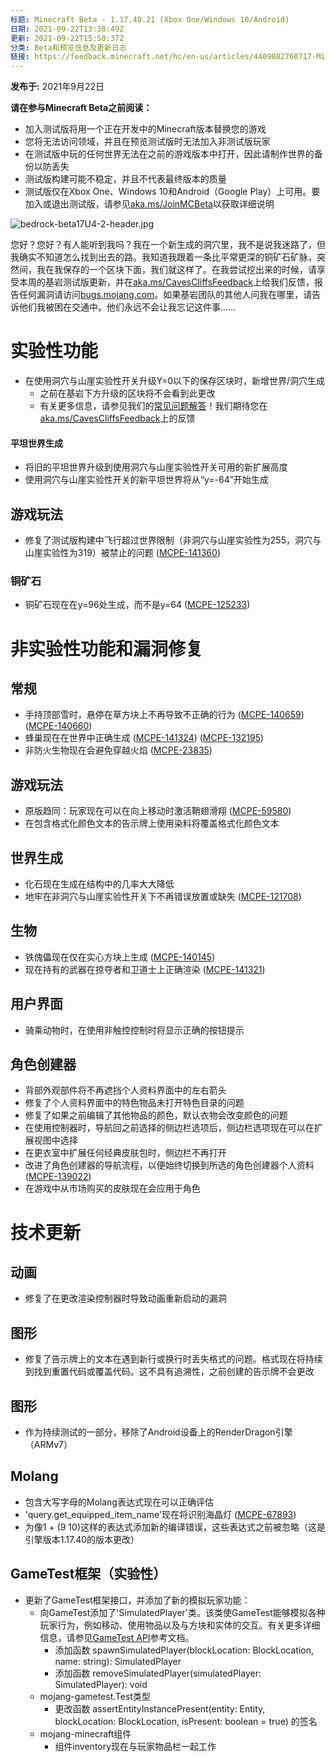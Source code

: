 ```yaml
---
标题: Minecraft Beta - 1.17.40.21 (Xbox One/Windows 10/Android)
日期: 2021-09-22T13:38:49Z
更新: 2021-09-22T15:50:37Z
分类: Beta和预览信息及更新日志
链接: https://feedback.minecraft.net/hc/en-us/articles/4409802760717-Minecraft-Beta-1-17-40-21-Xbox-One-Windows-10-Android
---
```


**发布于:** 2021年9月22日

**请在参与Minecraft Beta之前阅读：**

- 加入测试版将用一个正在开发中的Minecraft版本替换您的游戏
- 您将无法访问领域，并且在预览测试版时无法加入非测试版玩家
- 在测试版中玩的任何世界无法在之前的游戏版本中打开，因此请制作世界的备份以防丢失
- 测试版构建可能不稳定，并且不代表最终版本的质量
- 测试版仅在Xbox One、Windows 10和Android（Google Play）上可用。要加入或退出测试版，请参见[aka.ms/JoinMCBeta](https://aka.ms/JoinMCBeta)以获取详细说明

![bedrock-beta17U4-2-header.jpg](https://feedback.minecraft.net/hc/article_attachments/4409786741005/bedrock-beta17U4-2-header.jpg)

您好？您好？有人能听到我吗？我在一个新生成的洞穴里，我不是说我迷路了，但我确实不知道怎么找到出去的路。我知道我跟着一条比平常更深的铜矿石矿脉，突然间，我在我保存的一个区块下面，我们就这样了。在我尝试挖出来的时候，请享受本周的基岩测试版更新，并在[aka.ms/CavesCliffsFeedback](http://aka.ms/CavesCliffsFeedback)上给我们反馈，报告任何漏洞请访问[bugs.mojang.com](http://bugs.mojang.com/)。如果基岩团队的其他人问我在哪里，请告诉他们我被困在交通中。他们永远不会让我忘记这件事……

# **实验性功能**

- 在使用洞穴与山崖实验性开关升级Y=0以下的保存区块时，新增世界/洞穴生成
  - 之前在基岩下方升级的区块将不会看到此更改
  - 有关更多信息，请参见我们的[常见问题解答](https://aka.ms/ccworldupgrade)！我们期待您在[aka.ms/CavesCliffsFeedback](http://aka.ms/CavesCliffsFeedback)上的反馈

#### **平坦世界生成**

- 将旧的平坦世界升级到使用洞穴与山崖实验性开关可用的新扩展高度
- 使用洞穴与山崖实验性开关的新平坦世界将从“y=-64”开始生成

## **游戏玩法**

- 修复了测试版构建中飞行超过世界限制（非洞穴与山崖实验性为255，洞穴与山崖实验性为319）被禁止的问题 ([MCPE-141360](https://bugs.mojang.com/browse/MCPE-141360))

### **铜矿石**

- 铜矿石现在在y=96处生成，而不是y=64 ([MCPE-125233](https://bugs.mojang.com/browse/MCPE-125233))

# **非实验性功能和漏洞修复**

## **常规**

- 手持顶部雪时，悬停在草方块上不再导致不正确的行为 ([MCPE-140659](https://bugs.mojang.com/browse/MCPE-140659)) ([MCPE-140660](https://bugs.mojang.com/browse/MCPE-140660))
- 蜂巢现在在世界中正确生成 ([MCPE-141324](https://bugs.mojang.com/browse/MCPE-141324)) ([MCPE-132195](https://bugs.mojang.com/browse/MCPE-132195))
- 非防火生物现在会避免穿越火焰 ([MCPE-23835](https://bugs.mojang.com/browse/MCPE-23835))

## **游戏玩法**

- 原版趋同：玩家现在可以在向上移动时激活鞘翅滑翔 ([MCPE-59580](https://bugs.mojang.com/browse/MCPE-59580))
- 在包含格式化颜色文本的告示牌上使用染料将覆盖格式化颜色文本

## **世界生成**

- 化石现在生成在结构中的几率大大降低
- 地牢在非洞穴与山崖实验性开关下不再错误放置或缺失 ([MCPE-121708](https://bugs.mojang.com/browse/MCPE-121708))

## **生物**

- 铁傀儡现在仅在实心方块上生成 ([MCPE-140145](https://bugs.mojang.com/browse/MCPE-140145))
- 现在持有的武器在掠夺者和卫道士上正确渲染 ([MCPE-141321](https://bugs.mojang.com/browse/MCPE-141321))

## **用户界面**

- 骑乘动物时，在使用非触控控制时将显示正确的按钮提示

## **角色创建器**

- 背部外观部件将不再遮挡个人资料界面中的左右箭头
- 修复了个人资料界面中的特色物品未打开特色目录的问题
- 修复了如果之前编辑了其他物品的颜色，默认衣物会改变颜色的问题
- 在使用控制器时，导航回之前选择的侧边栏选项后，侧边栏选项现在可以在扩展视图中选择
- 在更衣室中扩展任何经典皮肤包时，侧边栏不再打开
- 改进了角色创建器的导航流程，以便始终切换到所选的角色创建器个人资料 ([MCPE-139022](https://bugs.mojang.com/browse/MCPE-139022))
- 在游戏中从市场购买的皮肤现在会应用于角色

# **技术更新**

## **动画**

- 修复了在更改渲染控制器时导致动画重新启动的漏洞

## **图形**

- 修复了告示牌上的文本在遇到新行或换行时丢失格式的问题。格式现在将持续到找到重置代码或覆盖代码。这不具有追溯性，之前创建的告示牌不会更改

## **图形**

- 作为持续测试的一部分，移除了Android设备上的RenderDragon引擎（ARMv7）

## **Molang**

- 包含大写字母的Molang表达式现在可以正确评估
- 'query.get_equipped_item_name'现在将识别海晶灯 ([MCPE-67893](https://bugs.mojang.com/browse/MCPE-67893))
- 为像1 + (9 10)这样的表达式添加新的编译错误，这些表达式之前被忽略（这是引擎版本1.17.40的版本更改）

## **GameTest框架（实验性）**

- 更新了GameTest框架接口，并添加了新的模拟玩家功能：
  - 向GameTest添加了'SimulatedPlayer'类。该类使GameTest能够模拟各种玩家行为，例如移动、使用物品以及与方块和实体的交互。有关更多详细信息，请参见[GameTest API](https://docs.microsoft.com/en-us/minecraft/creator/scriptapi/mojang-gametest/mojang-gametest)参考文档。
    - 添加函数 spawnSimulatedPlayer(blockLocation: BlockLocation, name: string): SimulatedPlayer
    - 添加函数 removeSimulatedPlayer(simulatedPlayer: SimulatedPlayer): void
  - mojang-gametest.Test类型
    - 更改函数 assertEntityInstancePresent(entity: Entity, blockLocation: BlockLocation, isPresent: boolean = true) 的签名
  - mojang-minecraft组件
    - 组件inventory现在与玩家物品栏一起工作